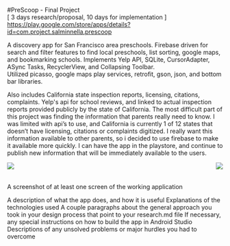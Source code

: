 #PreScoop - Final Project  
[ 3 days research/proposal, 10 days for implementation ] <br>
https://play.google.com/store/apps/details?id=com.project.salminnella.prescoop

  A discovery app for San Francisco area preschools.  Firebase driven for search and filter
  features to find local preschools, list sorting, google maps, and bookmarking schools.
  Implements Yelp API, SQLite, CursorAdapter, ASync Tasks, RecyclerView, and Collapsing Toolbar.  
  Utilized picasso, google maps play services, retrofit, gson, json, and bottom bar libraries.

  Also includes California state inspection reports, licensing, citations, complaints. Yelp's api
  for school reviews, and linked to actual inspection reports provided publicly by the state of
  California.  The most difficult part of this project was finding the information that parents really
  need to know. I was limited with api’s to use, and California is currently 1 of 12 states that
  doesn’t have licensing, citations or complaints digitized.  I really want this information available
  to other parents, so i decided to use firebase to make it available more quickly.  I can have the
  app in the playstore, and continue to publish new information that will be immediately available
  to the users.
  
  
<div style="float: left;">
  <img src="https://github.com/salminnella/PreScoop/blob/master/images/prescoop_main_screen.png" />
</div>
<div style="float: right;">
  <img src="https://github.com/salminnella/PreScoop/blob/master/images/prescoop_details_screen.png" />
</div>
<br><br>

A screenshot of at least one screen of the working application

A description of what the app does, and how it is useful
Explanations of the technologies used
A couple paragraphs about the general approach you took in your design process that point to your research.md file
If necessary, any special instructions on how to build the app in Android Studio
Descriptions of any unsolved problems or major hurdles you had to overcome
